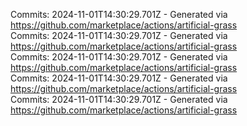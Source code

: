 Commits: 2024-11-01T14:30:29.701Z - Generated via https://github.com/marketplace/actions/artificial-grass
<br>
Commits: 2024-11-01T14:30:29.701Z - Generated via https://github.com/marketplace/actions/artificial-grass
<br>
Commits: 2024-11-01T14:30:29.701Z - Generated via https://github.com/marketplace/actions/artificial-grass
<br>
Commits: 2024-11-01T14:30:29.701Z - Generated via https://github.com/marketplace/actions/artificial-grass
<br>
Commits: 2024-11-01T14:30:29.701Z - Generated via https://github.com/marketplace/actions/artificial-grass
<br>

